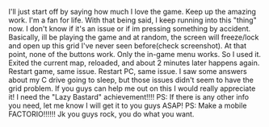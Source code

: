 I'll just start off by saying how much I love the game. Keep up the amazing work. I'm a fan for life. With that being said, I keep running into this "thing" now. I don't know if it's an issue or if im pressing something by accident. Basically, ill be playing the game and at random, the screen will freeze/lock and open up this grid I've never seen before(check screenshot). At that point, none of the buttons work. Only the in-game menu works. So I used it. Exited the current map, reloaded, and about 2 minutes later happens again. Restart game, same issue. Restart PC, same issue. I saw some answers about my C drive going to sleep, but those issues didn't seem to have the grid problem. If you guys can help me out on this I would really appreciate it! I need the "Lazy Bastard" achievement!!!! PS: If there is any other info you need, let me know I will get it to you guys ASAP! PS: Make a mobile FACTORIO!!!!!! Jk you guys rock, you do what you want.
